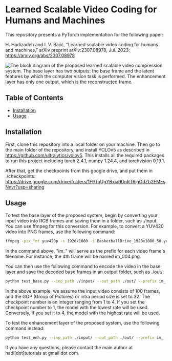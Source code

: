 # Learned Scalable Video Coding for Humans and Machines

This repository presents a PyTorch implementation for the following paper:

H. Hadizadeh and I. V. Bajić, “Learned scalable video coding for humans and machines,” arXiv preprint arXiv:2307.08978, Jul. 2023: https://arxiv.org/abs/2307.08978


![The block diagram of the proposed learned scalable video compression system. The base layer has two outputs: the base frame and the latent features by which the computer vision task is performed. The
enhancement layer has only one output, which is the reconstructed frame.](main_flowchart2.png)


## Table of Contents
- [Installation](#installation)
- [Usage](#usage)

## Installation

First, clone this repository into a local folder on your machine. Then go to the main folder of the repository, and install YOLOv5 as described in https://github.com/ultralytics/yolov5. This installs all the required packages to run this project including torch 2.4.1, numpy 1.24.4, and torchvision 0.19.1.

After that, get the checkpoints from this google drive, and put them in ./checkpoints: https://drive.google.com/drive/folders/1F9TnUgYBxja9DnRT6jgGdZb2EMEsNnvr?usp=sharing

## Usage
To test the base layer of the proposed system, begin by converting your input video into RGB frames and saving them in a folder, such as ./input. You can use ffmpeg for this conversion. For example, to convert a YUV420 video into PNG frames, use the following command:
```bash
ffmpeg -pix_fmt yuv420p -s 1920x1080 -i BasketballDrive_1920x1080_50.yuv -f image2 ./input/im_%03d.png
```

In the command above, "im_" will serve as the prefix for each video frame's filename. For instance, the 4th frame will be named im_004.png.

You can then use the following command to encode the video in the base layer and save the decoded base frames in an output folder, such as ./out/:
```bash
python test_base.py --inp_path ./input/ --out_path ./out/ --prefix im_ --checkpoint_number 1 --no_frames 100 --gop 32
```

In the above example, we assume the input video consists of 100 frames, and the GOP (Group of Pictures) or intra period size is set to 32. The checkpoint number is an integer ranging from 1 to 4. If you set the checkpoint number to 1, the model with the lowest rate will be used. Conversely, if you set it to 4, the model with the highest rate will be used.

To test the enhancement layer of the proposed system, use the following command instead:
```bash
python test_enh.py --inp_path ./input/ --out_path ./out/ --prefix im_ --checkpoint_number 1 --no_frames 100 --gop 32
```

If you have any questions, please contact the main author at hadi[dot]tutorials at gmail dot com.

